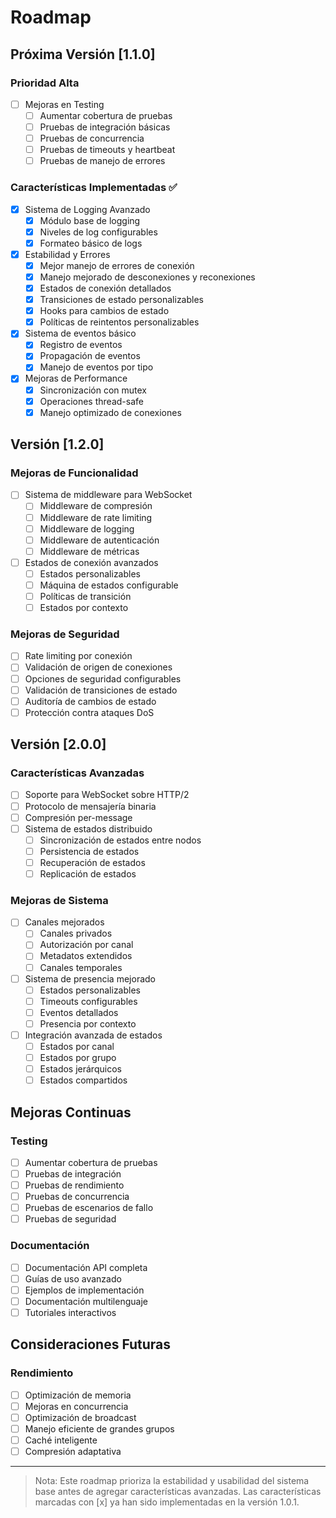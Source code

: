 # Roadmap

## Próxima Versión [1.1.0]

### Prioridad Alta
- [ ] Mejoras en Testing
  - [ ] Aumentar cobertura de pruebas
  - [ ] Pruebas de integración básicas
  - [ ] Pruebas de concurrencia
  - [ ] Pruebas de timeouts y heartbeat
  - [ ] Pruebas de manejo de errores

### Características Implementadas ✅
- [x] Sistema de Logging Avanzado
  - [x] Módulo base de logging
  - [x] Niveles de log configurables
  - [x] Formateo básico de logs

- [x] Estabilidad y Errores
  - [x] Mejor manejo de errores de conexión
  - [x] Manejo mejorado de desconexiones y reconexiones
  - [x] Estados de conexión detallados
  - [x] Transiciones de estado personalizables
  - [x] Hooks para cambios de estado
  - [x] Políticas de reintentos personalizables

- [x] Sistema de eventos básico
  - [x] Registro de eventos
  - [x] Propagación de eventos
  - [x] Manejo de eventos por tipo

- [x] Mejoras de Performance
  - [x] Sincronización con mutex
  - [x] Operaciones thread-safe
  - [x] Manejo optimizado de conexiones

## Versión [1.2.0]

### Mejoras de Funcionalidad
- [ ] Sistema de middleware para WebSocket
  - [ ] Middleware de compresión
  - [ ] Middleware de rate limiting
  - [ ] Middleware de logging
  - [ ] Middleware de autenticación
  - [ ] Middleware de métricas

- [ ] Estados de conexión avanzados
  - [ ] Estados personalizables
  - [ ] Máquina de estados configurable
  - [ ] Políticas de transición
  - [ ] Estados por contexto

### Mejoras de Seguridad
- [ ] Rate limiting por conexión
- [ ] Validación de origen de conexiones
- [ ] Opciones de seguridad configurables
- [ ] Validación de transiciones de estado
- [ ] Auditoría de cambios de estado
- [ ] Protección contra ataques DoS

## Versión [2.0.0]

### Características Avanzadas
- [ ] Soporte para WebSocket sobre HTTP/2
- [ ] Protocolo de mensajería binaria
- [ ] Compresión per-message
- [ ] Sistema de estados distribuido
  - [ ] Sincronización de estados entre nodos
  - [ ] Persistencia de estados
  - [ ] Recuperación de estados
  - [ ] Replicación de estados

### Mejoras de Sistema
- [ ] Canales mejorados
  - [ ] Canales privados
  - [ ] Autorización por canal
  - [ ] Metadatos extendidos
  - [ ] Canales temporales

- [ ] Sistema de presencia mejorado
  - [ ] Estados personalizables
  - [ ] Timeouts configurables
  - [ ] Eventos detallados
  - [ ] Presencia por contexto

- [ ] Integración avanzada de estados
  - [ ] Estados por canal
  - [ ] Estados por grupo
  - [ ] Estados jerárquicos
  - [ ] Estados compartidos

## Mejoras Continuas

### Testing
- [ ] Aumentar cobertura de pruebas
- [ ] Pruebas de integración
- [ ] Pruebas de rendimiento
- [ ] Pruebas de concurrencia
- [ ] Pruebas de escenarios de fallo
- [ ] Pruebas de seguridad

### Documentación
- [ ] Documentación API completa
- [ ] Guías de uso avanzado
- [ ] Ejemplos de implementación
- [ ] Documentación multilenguaje
- [ ] Tutoriales interactivos

## Consideraciones Futuras

### Rendimiento
- [ ] Optimización de memoria
- [ ] Mejoras en concurrencia
- [ ] Optimización de broadcast
- [ ] Manejo eficiente de grandes grupos
- [ ] Caché inteligente
- [ ] Compresión adaptativa

---

> Nota: Este roadmap prioriza la estabilidad y usabilidad del sistema base antes de agregar características avanzadas. Las características marcadas con [x] ya han sido implementadas en la versión 1.0.1. 